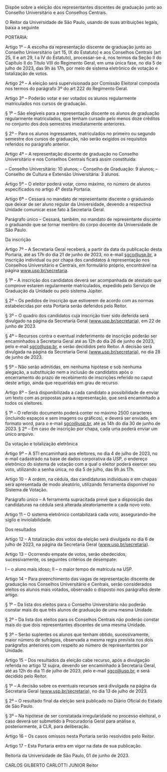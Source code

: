 Dispõe sobre a eleição dos representantes discentes de graduação junto ao Conselho Universitário e aos Conselhos Centrais.

O Reitor da Universidade de São Paulo, usando de suas atribuições legais, baixa a seguinte

PORTARIA:

Artigo 1º – A escolha da representação discente de graduação junto ao Conselho Universitário (art 15, IX do Estatuto) e aos Conselhos Centrais (art 25, II e art 29, I a IV do Estatuto), processar-se-á, nos termos da Seção II do Capítulo II do Título VIII do Regimento Geral, em uma única fase, no dia 5 de julho de 2023, das 9h às 17h, por meio de sistema eletrônico de votação e totalização de votos.

Artigo 2º – A eleição será supervisionada por Comissão Eleitoral composta nos termos do parágrafo 3º do art 222 do Regimento Geral.

Artigo 3º – Poderão votar e ser votados os alunos regularmente matriculados nos cursos de graduação.

§ 1º – São elegíveis para a representação discente os alunos de graduação regularmente matriculados, que tenham cursado pelo menos doze créditos no conjunto dos dois semestres imediatamente anteriores.

§ 2º – Para os alunos ingressantes, matriculados no primeiro ou segundo semestre dos cursos de graduação, não serão exigidos os requisitos referidos no parágrafo anterior.

Artigo 4º – A representação discente de graduação no Conselho Universitário e nos Conselhos Centrais ficará assim constituída:

– Conselho Universitário: 10 alunos;
– Conselho de Graduação: 9 alunos;
– Conselho de Cultura e Extensão Universitária: 3 alunos.

Artigo 5º – O eleitor poderá votar, como máximo, no número de alunos especificados no artigo 4º desta Portaria.

Artigo 6º – Cessará no mandato de representante discente o graduando que deixar de ser aluno regular da Universidade, devendo a respectiva Unidade comunicar esse fato à Secretaria Geral.

Parágrafo único – Cessará, também, no mandato de representante discente o graduando que se tornar membro do corpo docente da Universidade de São Paulo.

Da inscrição

Artigo 7º – A Secretaria Geral receberá, a partir da data da publicação desta Portaria, até as 17h do dia 21 de junho de 2023, no e-mail sgco@usp.br, a inscrição individual ou por chapa dos candidatos à representação nos Conselhos Universitário e Centrais, em formulário próprio, encontrável na página www.usp.br/secretaria.

§ 1º – A inscrição dos candidatos deverá ser acompanhada de atestado que comprove estarem regularmente matriculados, expedido pelo Serviço de Graduação da Unidade ou pelo sistema Júpiter.

§ 2º – Os pedidos de inscrição que estiverem de acordo com as normas estabelecidas por esta Portaria serão deferidos pelo Reitor.

§ 3º – O quadro dos candidatos cuja inscrição tiver sido deferida será divulgado na página da Secretaria Geral (www.usp.br/secretaria), em 22 de junho de 2023.

§ 4º – Recursos contra o eventual indeferimento de inscrição poderão ser encaminhados à Secretaria Geral até as 12h do dia 26 de junho de 2023, pelo e-mail sgco@usp.br, e serão decididos pelo Reitor. A decisão será divulgada na página da Secretaria Geral (www.usp.br/secretaria), no dia 28 de junho de 2023.

§ 5º – Não serão admitidas, em nenhuma hipótese e sob nenhuma alegação, a substituição nem a inclusão de candidatos após o encerramento do prazo de recebimento de inscrições referido no caput deste artigo, ainda que requeridas em grau de recurso.

Artigo 8º – Será disponibilizada a cada candidato a possibilidade de enviar um texto com as propostas para a representação, que será encaminhado a todos os eleitores.

§ 1º – O referido documento poderá conter no máximo 2500 caracteres (incluindo espaços e sem imagens ou gráficos), e deverá ser enviado, em formato word, para o e-mail sgco@usp.br, até as 14h do dia 30 de junho de 2023.
§ 2º – Em caso de inscrição por chapa, cada uma poderá enviar um único arquivo.

Da votação e totalização eletrônica

Artigo 9º – A STI encaminhará aos eleitores, no dia 4 de julho de 2023, no e-mail cadastrado na base de dados corporativa da USP, o endereço eletrônico do sistema de votação com a qual o eleitor poderá exercer seu voto, utilizando a senha única, no dia 5 de julho, das 9h às 17h.

Artigo 10 – A ordem, na cédula, das candidaturas individuais e em chapas será apresentada de modo aleatório, utilizando ferramenta disponível no Sistema de Votação.

Parágrafo único – A ferramenta supracitada prevê que a disposição das candidaturas na cédula será alterada aleatoriamente a cada novo voto.

Artigo 11 – O sistema eletrônico contabilizará cada voto, assegurando-lhe sigilo e inviolabilidade.

Dos resultados

Artigo 12 – A totalização dos votos da eleição será divulgada no dia 6 de julho de 2023, na página da Secretaria Geral (www.usp.br/secretaria).

Artigo 13 – Ocorrendo empate de votos, serão obedecidos, sucessivamente, os seguintes critérios de desempate:

I – o aluno mais idoso;
II – o maior tempo de matrícula na USP.

Artigo 14 – Para preenchimento das vagas de representação discente de graduação nos Conselhos Universitário e Centrais, serão considerados eleitos os alunos mais votados, observado o disposto nos parágrafos deste artigo.

§ 1º – Da lista dos eleitos para o Conselho Universitário não poderão constar mais do que três alunos de graduação de uma mesma Unidade.

§ 2º – Da lista dos eleitos para os Conselhos Centrais não poderão constar mais do que dois representantes discentes de uma mesma Unidade.

§ 3º – Serão suplentes os alunos que tenham obtido, sucessivamente, maior número de sufrágios, observada a mesma regra prevista nos dois parágrafos anteriores com respeito ao número de representantes por Unidade.

Artigo 15 – Dos resultados da eleição cabe recurso, após a divulgação referida no artigo 12 supra, devendo ser encaminhado à Secretaria Geral, até as 12h do dia 11 de julho de 2023, pelo e-mail sgco@usp.br, e será decidido pelo Reitor.

§ 1º – A decisão sobre os eventuais recursos será divulgada na página da Secretaria Geral (www.usp.br/secretaria), no dia 13 de julho de 2023.

§ 2º – O resultado final da eleição será publicado no Diário Oficial do Estado de São Paulo.

§ 3º – Na hipótese de ser constatada irregularidade no processo eleitoral, o caso deverá ser submetido à Procuradoria Geral para análise e, posteriormente, à CLR, para deliberação.

Artigo 16 – Os casos omissos nesta Portaria serão resolvidos pelo Reitor.

Artigo 17 – Esta Portaria entra em vigor na data de sua publicação.

Reitoria da Universidade de São Paulo, 01 de junho de 2023.

CARLOS GILBERTO CARLOTTI JUNIOR
Reitor